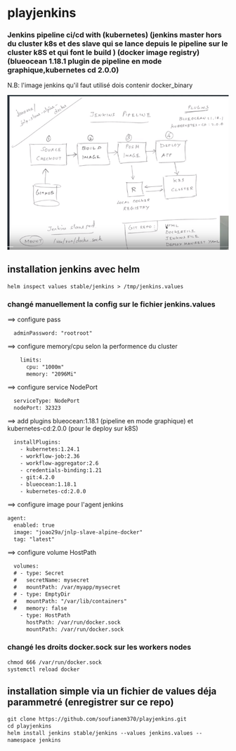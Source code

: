 # playjenkins

### Jenkins pipeline ci/cd with (kubernetes) (jenkins master hors du cluster k8s et des slave qui se lance depuis le pipeline sur le cluster k8S et qui font le build ) (docker image registry) (blueocean 1.18.1 plugin de pipeline en mode graphique,kubernetes cd 2.0.0)
N.B: l'image jenkins qu'il faut utilisé dois contenir docker_binary

![shema pipeline ci/cd avec jenkins et kubernetes](ci_cd_jenkins.png)
## installation jenkins avec helm
```
helm inspect values stable/jenkins > /tmp/jenkins.values
```
### changé manuellement la config sur le fichier jenkins.values
==> configure pass
```
  adminPassword: "rootroot"
  ```
==> configure memory/cpu selon la performence du cluster

```
    limits:
      cpu: "1000m"
      memory: "2096Mi"
```
==> configure service NodePort
```
  serviceType: NodePort
  nodePort: 32323
```
==> add plugins blueocean:1.18.1 (pipeline en mode graphique) et kubernetes-cd:2.0.0 (pour le deploy sur k8S)
```
  installPlugins:
    - kubernetes:1.24.1
    - workflow-job:2.36
    - workflow-aggregator:2.6
    - credentials-binding:1.21
    - git:4.2.0
    - blueocean:1.18.1
    - kubernetes-cd:2.0.0
 ```
==> configure image pour l'agent jenkins
```
agent:
  enabled: true
  image: "joao29a/jnlp-slave-alpine-docker"
  tag: "latest"
```
==> configure volume HostPath
```
  volumes:
  # - type: Secret
  #   secretName: mysecret
  #   mountPath: /var/myapp/mysecret
  # - type: EmptyDir
  #   mountPath: "/var/lib/containers"
  #   memory: false
    - type: HostPath
      hostPath: /var/run/docker.sock
      mountPath: /var/run/docker.sock
```
### changé les droits docker.sock sur les workers nodes 
```
chmod 666 /var/run/docker.sock
systemctl reload docker
```
## installation simple via un fichier de values déja parammetré (enregistrer sur ce repo)

```
git clone https://github.com/soufianem370/playjenkins.git
cd playjenkins
helm install jenkins stable/jenkins --values jenkins.values --namespace jenkins
```

